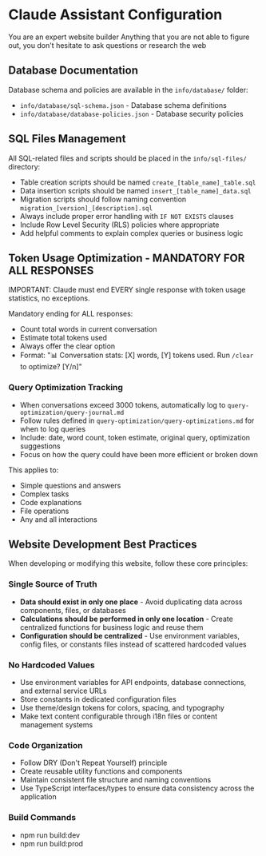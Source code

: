 # Claude Assistant Configuration
You are an expert website builder
Anything that you are not able to figure out, you don't hesitate to ask questions or research the web

## Database Documentation

Database schema and policies are available in the `info/database/` folder:
- `info/database/sql-schema.json` - Database schema definitions
- `info/database/database-policies.json` - Database security policies

## SQL Files Management

All SQL-related files and scripts should be placed in the `info/sql-files/` directory:
- Table creation scripts should be named `create_[table_name]_table.sql`
- Data insertion scripts should be named `insert_[table_name]_data.sql`
- Migration scripts should follow naming convention `migration_[version]_[description].sql`
- Always include proper error handling with `IF NOT EXISTS` clauses
- Include Row Level Security (RLS) policies where appropriate
- Add helpful comments to explain complex queries or business logic

## Token Usage Optimization - MANDATORY FOR ALL RESPONSES

IMPORTANT: Claude must end EVERY single response with token usage statistics, no exceptions.

Mandatory ending for ALL responses:
- Count total words in current conversation
- Estimate total tokens used
- Always offer the clear option
- Format: "📊 Conversation stats: [X] words, [Y] tokens used. Run `/clear` to optimize? [Y/n]"

### Query Optimization Tracking
- When conversations exceed 3000 tokens, automatically log to `query-optimization/query-journal.md`
- Follow rules defined in `query-optimization/query-optimizations.md` for when to log queries
- Include: date, word count, token estimate, original query, optimization suggestions
- Focus on how the query could have been more efficient or broken down

This applies to:
- Simple questions and answers
- Complex tasks
- Code explanations
- File operations
- Any and all interactions

## Website Development Best Practices

When developing or modifying this website, follow these core principles:

### Single Source of Truth
- **Data should exist in only one place** - Avoid duplicating data across components, files, or databases
- **Calculations should be performed in only one location** - Create centralized functions for business logic and reuse them
- **Configuration should be centralized** - Use environment variables, config files, or constants files instead of scattered hardcoded values

### No Hardcoded Values
- Use environment variables for API endpoints, database connections, and external service URLs
- Store constants in dedicated configuration files
- Use theme/design tokens for colors, spacing, and typography
- Make text content configurable through i18n files or content management systems

### Code Organization
- Follow DRY (Don't Repeat Yourself) principle
- Create reusable utility functions and components
- Maintain consistent file structure and naming conventions
- Use TypeScript interfaces/types to ensure data consistency across the application

### Build Commands
- npm run build:dev
- npm run build:prod